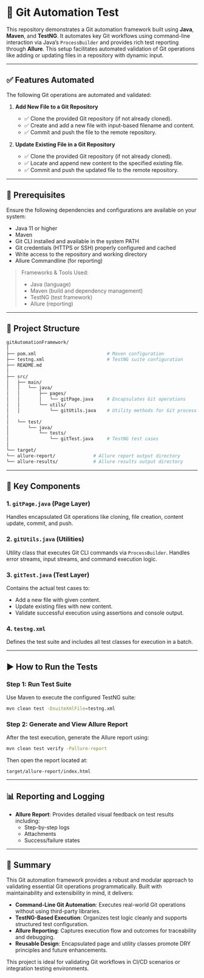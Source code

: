 
# 🔧 Git Automation Test

This repository demonstrates a Git automation framework built using **Java**, **Maven**, and **TestNG**. It automates key Git workflows using command-line interaction via Java’s `ProcessBuilder` and provides rich test reporting through **Allure**. This setup facilitates automated validation of Git operations like adding or updating files in a repository with dynamic input.

---

## ✅ Features Automated

The following Git operations are automated and validated:

1. **Add New File to a Git Repository**
    - ✅ Clone the provided Git repository (if not already cloned).
    - ✅ Create and add a new file with input-based filename and content.
    - ✅ Commit and push the file to the remote repository.

2. **Update Existing File in a Git Repository**
    - ✅ Clone the provided Git repository (if not already cloned).
    - ✅ Locate and append new content to the specified existing file.
    - ✅ Commit and push the updated file to the remote repository.

---

## 🔧 Prerequisites

Ensure the following dependencies and configurations are available on your system:

- Java 11 or higher
- Maven
- Git CLI installed and available in the system PATH
- Git credentials (HTTPS or SSH) properly configured and cached
- Write access to the repository and working directory
- Allure Commandline (for reporting)

> Frameworks & Tools Used:
> - Java (language)
> - Maven (build and dependency management)
> - TestNG (test framework)
> - Allure (reporting)

---

## 📁 Project Structure
```bash
gitAutomationFramework/
│
├── pom.xml                          # Maven configuration
├── testng.xml                       # TestNG suite configuration
├── README.md
│
├── src/
│   ├── main/
│   │   └── java/
│   │       ├── pages/
│   │       │   └── gitPage.java     # Encapsulates Git operations
│   │       └── utils/
│   │           └── gitUtils.java    # Utility methods for Git process execution
│
│   └── test/
│       └── java/
│           └── tests/
│               └── gitTest.java     # TestNG test cases
│
└── target/
└── allure-report/              # Allure report output directory
└── allure-results/             # Allure results output directory
```
---

## 📌 Key Components

### 1. **`gitPage.java` (Page Layer)**
Handles encapsulated Git operations like cloning, file creation, content update, commit, and push.

### 2. **`gitUtils.java` (Utilities)**
Utility class that executes Git CLI commands via `ProcessBuilder`. Handles error streams, input streams, and command execution logic.

### 3. **`gitTest.java` (Test Layer)**
Contains the actual test cases to:
- Add a new file with given content.
- Update existing files with new content.
- Validate successful execution using assertions and console output.

### 4. **`testng.xml`**
Defines the test suite and includes all test classes for execution in a batch.

---

## ▶️ How to Run the Tests

### Step 1: **Run Test Suite**
Use Maven to execute the configured TestNG suite:

```bash 
mvn clean test -DsuiteXmlFile=testng.xml
```

### Step 2: **Generate and View Allure Report**
After the test execution, generate the Allure report using:

```bash 
mvn clean test verify -Pallure-report
```

Then open the report located at:

```
target/allure-report/index.html
```

---

## 📊 Reporting and Logging

- **Allure Report**: Provides detailed visual feedback on test results including:
    - Step-by-step logs
    - Attachments
    - Success/failure states

---

## 📌 Summary

This Git automation framework provides a robust and modular approach to validating essential Git operations programmatically. Built with maintainability and extensibility in mind, it delivers:

- **Command-Line Git Automation**: Executes real-world Git operations without using third-party libraries.
- **TestNG-Based Execution**: Organizes test logic cleanly and supports structured test configuration.
- **Allure Reporting**: Captures execution flow and outcomes for traceability and debugging.
- **Reusable Design**: Encapsulated page and utility classes promote DRY principles and future enhancements.

This project is ideal for validating Git workflows in CI/CD scenarios or integration testing environments.
